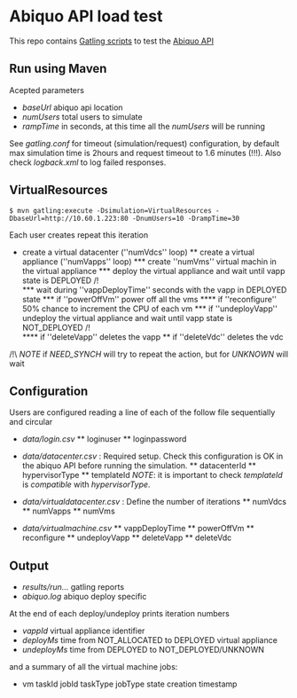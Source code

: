 Abiquo API load test
====================

This repo contains [Gatling scripts](https://github.com/excilys/gatling) to test the [Abiquo API](http://community.abiquo.com/display/ABI22/API+Reference)

Run using Maven
------------------

Acepted parameters

* *baseUrl* abiquo api location
* *numUsers* total users to simulate
* *rampTime* in seconds, at this time all the _numUsers_ will be running

See _gatling.conf_ for timeout (simulation/request) configuration, by default max simulation time is 2hours and request timeout to 1.6 minutes (!!!). Also check _logback.xml_ to log failed responses.

VirtualResources
----------------
````
$ mvn gatling:execute -Dsimulation=VirtualResources -DbaseUrl=http://10.60.1.223:80 -DnumUsers=10 -DrampTime=30
````

Each user creates repeat this iteration
* create a virtual datacenter (''numVdcs'' loop)
** create a virtual appliance (''numVapps'' loop)
*** create ''numVms'' virtual machin in the virtual appliance
*** deploy the virtual appliance and wait until vapp state is DEPLOYED /!\
*** wait during ''vappDeployTime'' seconds with the vapp in DEPLOYED state
*** if ''powerOffVm'' power off all the vms
**** if ''reconfigure'' 50% chance to increment the CPU of each vm
*** if ''undeployVapp'' undeploy the virtual appliance and wait until vapp state is NOT_DEPLOYED /!\
**** if ''deleteVapp'' deletes the vapp
** if ''deleteVdc'' deletes the vdc

/!\ *NOTE* if _NEED_SYNCH_ will try to repeat the action, but for _UNKNOWN_ will wait


Configuration
-------------
Users are configured reading a line of each of the follow file sequentially and circular

* *data/login.csv*
** loginuser
** loginpassword

* *data/datacenter.csv* : Required setup. Check this configuration is OK in the abiquo API before running the simulation.
** datacenterId
** hypervisorType
** templateId
*NOTE*: it is important to check _templateId_ is *compatible* with _hypervisorType_.

* *data/virtualdatacenter.csv* : Define the number of iterations
** numVdcs
** numVapps
** numVms

* *data/virtualmachine.csv*
** vappDeployTime
** powerOffVm
** reconfigure
** undeployVapp
** deleteVapp
** deleteVdc

Output
------
* _results/run..._ gatling reports
* _abiquo.log_ abiquo deploy specific

At the end of each deploy/undeploy prints iteration numbers

* *vappId* virtual appliance identifier
* *deployMs* time from NOT_ALLOCATED to DEPLOYED virtual appliance
* *undeployMs* time from DEPLOYED to NOT_DEPLOYED/UNKNOWN

and a summary of all the virtual machine jobs:
* vm taskId jobId taskType jobType state creation timestamp